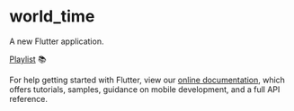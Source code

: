 # world_time

A new Flutter application.

[Playlist](https://www.youtube.com/watch?v=WghpP9W2vXo&list=PL4cUxeGkcC9jLYyp2Aoh6hcWuxFDX6PBJ&index=22) 📚

For help getting started with Flutter, view our
[online documentation](https://flutter.dev/docs), which offers tutorials,
samples, guidance on mobile development, and a full API reference.
